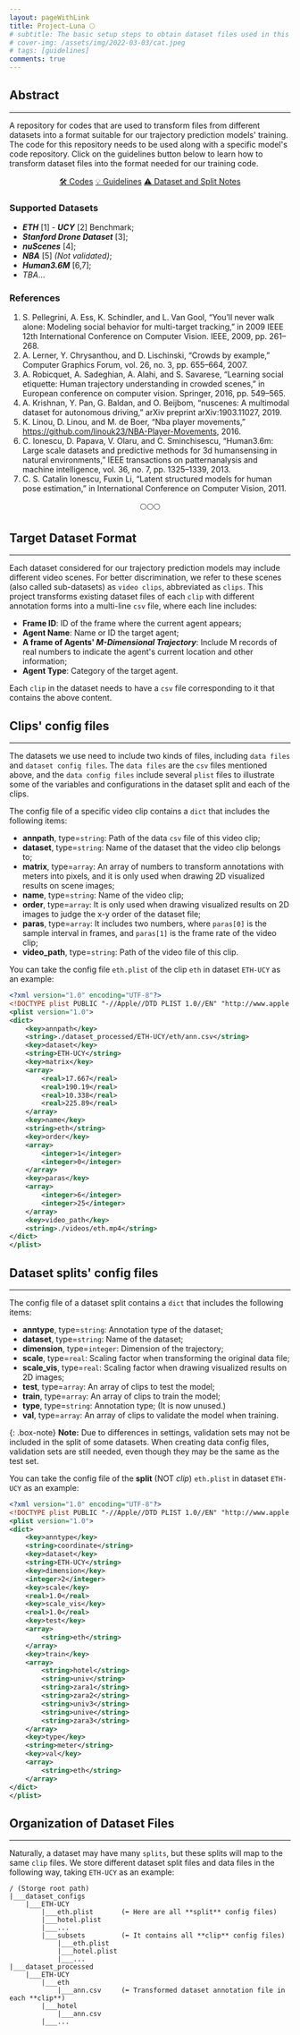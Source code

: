 ```yaml
---
layout: pageWithLink
title: Project-Luna 🌕
# subtitle: The basic setup steps to obtain dataset files used in this project
# cover-img: /assets/img/2022-03-03/cat.jpeg
# tags: [guidelines]
comments: true
---
```

<!--
 * @Author: Conghao Wong
 * @Date: 2023-03-21 17:52:21
 * @LastEditors: Conghao Wong
 * @LastEditTime: 2023-04-26 16:43:00
 * @Description: file content
 * @Github: https://cocoon2wong.github.io
 * Copyright 2023 Conghao Wong, All Rights Reserved.
-->

<link rel="stylesheet" type="text/css" href="./assets/css/user.css">

## Abstract

---

A repository for codes that are used to transform files from different datasets into a format suitable for our trajectory prediction models' training.
The code for this repository needs to be used along with a specific model's code repository.
Click on the guidelines button below to learn how to transform dataset files into the format needed for our training code.

<div style="text-align: center;">
    <a class="btn btn-colorful btn-lg" href="https://github.com/cocoon2wong/Project-Luna">🛠️ Codes</a>
    <a class="btn btn-colorful btn-lg" href="./howToUse">💡 Guidelines</a>
    <a class="btn btn-colorful btn-lg" href="./notes">⚠️ Dataset and Split Notes</a>
</div>

### Supported Datasets

- ***ETH*** [1] - ***UCY*** [2] Benchmark;
- ***Stanford Drone Dataset*** [3];
- ***nuScenes*** [4];
- ***NBA*** [5] *(Not validated)*;
- ***Human3.6M*** [6,7];
- *TBA*...

### References

1. S. Pellegrini, A. Ess, K. Schindler, and L. Van Gool, “You’ll never walk alone: Modeling social behavior for multi-target tracking,” in 2009 IEEE 12th International Conference on Computer Vision. IEEE, 2009, pp. 261–268.
2. A. Lerner, Y. Chrysanthou, and D. Lischinski, “Crowds by example,” Computer Graphics Forum, vol. 26, no. 3, pp. 655–664, 2007.
3. A. Robicquet, A. Sadeghian, A. Alahi, and S. Savarese, “Learning social etiquette: Human trajectory understanding in crowded scenes,” in European conference on computer vision. Springer, 2016, pp. 549–565.
4. A. Krishnan, Y. Pan, G. Baldan, and O. Beijbom, “nuscenes: A multimodal dataset for autonomous driving,” arXiv preprint arXiv:1903.11027, 2019.
5. K. Linou, D. Linou, and M. de Boer, “Nba player movements,” https://github.com/linouk23/NBA-Player-Movements, 2016.
6. C. Ionescu, D. Papava, V. Olaru, and C. Sminchisescu, “Human3.6m: Large scale datasets and predictive methods for 3d humansensing in natural environments,” IEEE transactions on patternanalysis and machine intelligence, vol. 36, no. 7, pp. 1325–1339, 2013.
7. C. S. Catalin Ionescu, Fuxin Li, “Latent structured models for human pose estimation,” in International Conference on Computer Vision, 2011.

<div style="text-align: center">🌕🌕🌕</div>

## Target Dataset Format

---

Each dataset considered for our trajectory prediction models may include different video scenes.
For better discrimination, we refer to these scenes (also called sub-datasets) as `video clips`, abbreviated as `clips`.
This project transforms existing dataset files of each `clip` with different annotation forms into a multi-line `csv` file, where each line includes:

- **Frame ID**: ID of the frame where the current agent appears;
- **Agent Name**: Name or ID the target agent;
- **A frame of Agents' *M-Dimensional Trajectory***: Include M records of real numbers to indicate the agent's current location and other information;
- **Agent Type**: Category of the target agent.

Each `clip` in the dataset needs to have a `csv` file corresponding to it that contains the above content.

## Clips' config files

---

The datasets we use need to include two kinds of files, including `data files` and `dataset config files`.
The `data files` are the `csv` files mentioned above, and the `data config files` include several `plist` files to illustrate some of the variables and configurations in the dataset split and each of the clips.

The config file of a specific video clip contains a `dict` that includes the following items:

- **annpath**, type=`string`: Path of the data `csv` file of this video clip;
- **dataset**, type=`string`: Name of the dataset that the video clip belongs to;
- **matrix**, type=`array`: An array of numbers to transform annotations with meters into pixels, and it is only used when drawing 2D visualized results on scene images;
- **name**, type=`string`: Name of the video clip;
- **order**, type=`array`: It is only used when drawing visualized results on 2D images to judge the x-y order of the dataset file;
- **paras**, type=`array`: It includes two numbers, where `paras[0]` is the sample interval in frames, and `paras[1]` is the frame rate of the video clip;
- **video_path**, type=`string`: Path of the video file of this clip.

You can take the config file `eth.plist` of the clip `eth` in dataset `ETH-UCY` as an example:

```xml
<?xml version="1.0" encoding="UTF-8"?>
<!DOCTYPE plist PUBLIC "-//Apple//DTD PLIST 1.0//EN" "http://www.apple.com/DTDs/PropertyList-1.0.dtd">
<plist version="1.0">
<dict>
    <key>annpath</key>
    <string>./dataset_processed/ETH-UCY/eth/ann.csv</string>
    <key>dataset</key>
    <string>ETH-UCY</string>
    <key>matrix</key>
    <array>
        <real>17.667</real>
        <real>190.19</real>
        <real>10.338</real>
        <real>225.89</real>
    </array>
    <key>name</key>
    <string>eth</string>
    <key>order</key>
    <array>
        <integer>1</integer>
        <integer>0</integer>
    </array>
    <key>paras</key>
    <array>
        <integer>6</integer>
        <integer>25</integer>
    </array>
    <key>video_path</key>
    <string>./videos/eth.mp4</string>
</dict>
</plist>
```

## Dataset splits' config files

---

The config file of a dataset split contains a `dict` that includes the following items:

- **anntype**, type=`string`: Annotation type of the dataset;
- **dataset**, type=`string`: Name of the dataset;
- **dimension**, type=`integer`: Dimension of the trajectory;
- **scale**, type=`real`: Scaling factor when transforming the original data file;
- **scale_vis**, type=`real`: Scaling factor when drawing visualized results on 2D images;
- **test**, type=`array`: An array of clips to test the model;
- **train**, type=`array`: An array of clips to train the model;
- **type**, type=`string`: Annotation type; (It is now unused.)
- **val**, type=`array`: An array of clips to validate the model when training.

{: .box-note}
**Note:** Due to differences in settings, validation sets may not be included in the split of some datasets.
When creating data config files, validation sets are still needed, even though they may be the same as the test set.

You can take the config file of the **split** (NOT *clip*) `eth.plist` in dataset `ETH-UCY` as an example:

```xml
<?xml version="1.0" encoding="UTF-8"?>
<!DOCTYPE plist PUBLIC "-//Apple//DTD PLIST 1.0//EN" "http://www.apple.com/DTDs/PropertyList-1.0.dtd">
<plist version="1.0">
<dict>
    <key>anntype</key>
    <string>coordinate</string>
    <key>dataset</key>
    <string>ETH-UCY</string>
    <key>dimension</key>
    <integer>2</integer>
    <key>scale</key>
    <real>1.0</real>
    <key>scale_vis</key>
    <real>1.0</real>
    <key>test</key>
    <array>
        <string>eth</string>
    </array>
    <key>train</key>
    <array>
        <string>hotel</string>
        <string>univ</string>
        <string>zara1</string>
        <string>zara2</string>
        <string>univ3</string>
        <string>unive</string>
        <string>zara3</string>
    </array>
    <key>type</key>
    <string>meter</string>
    <key>val</key>
    <array>
        <string>eth</string>
    </array>
</dict>
</plist>
```

## Organization of Dataset Files

---

Naturally, a dataset may have many `splits`, but these splits will map to the same `clip` files.
We store different dataset split files and data files in the following way, taking `ETH-UCY` as an example:

```none
/ (Storge root path)
|___dataset_configs
    |___ETH-UCY
        |___eth.plist       (⬅️ Here are all **split** config files)
        |___hotel.plist
        |___...
        |___subsets         (⬅️ It contains all **clip** config files)
            |___eth.plist
            |___hotel.plist
            |___...
|___dataset_processed
    |___ETH-UCY
        |___eth
            |___ann.csv     (⬅️ Transformed dataset annotation file in each **clip**)
        |___hotel
            |___ann.csv
        |___...
```
